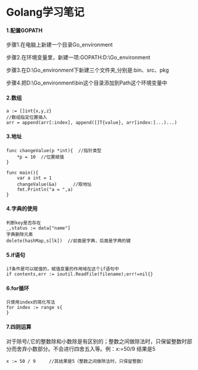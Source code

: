 # Golang学习笔记

#### 1.配置GOPATH

步骤1.在电脑上新建一个目录Go_environment

步骤2.在环境变量里，新建一项:GOPATH:D:\Go_environment

步骤3.在D:\Go_environment下新建三个文件夹,分别是:bin、src、pkg

步骤4.把D:\Go_environment\bin这个目录添加到Path这个环境变量中

#### 2.数组

```
a := []int{x,y,z}
//数组指定位置插入
arr = append(arr[:index], append([]T{value}, arr[index:]...)...)
```

#### 3.地址

```
func changeValue(p *int){  //指针类型
	*p = 10  //位置赋值
}

func main(){
	var a int = 1
	changeValue(&a)      //取地址
	fmt.Println("a = ",a)
}
```

#### 4.字典的使用

```
判断key是否存在
_,status := data["name"]
字典删除元素
delete(hashMap,s[lk])  //前面是字典，后面是字典的键
```

#### 5.if语句

```
if条件是可以赋值的，赋值变量的作用域在这个if语句中
if contents,err := ioutil.ReadFile(filename);err!=nil{}
```

#### 6.for循环

```
只使用index的简化写法
for index := range s{	
}
```

#### 7.四则运算

对于除号/,它的整数除和小数除是有区别的；整数之间做除法时，只保留整数时部分而舍弃小数部分。不会进行四舍五入等。例：x:=50/9 结果是5

```
x := 50 / 9 	//其结果是5（整数之间做除法时，只保留整数）
```

